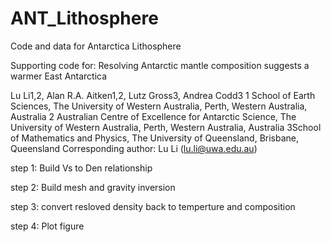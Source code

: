 # ANT_Lithosphere

Code and data for Antarctica Lithosphere

Supporting code for: Resolving Antarctic mantle composition suggests a warmer East Antarctica

Lu Li1,2, Alan R.A. Aitken1,2, Lutz Gross3, Andrea Codd3
1 School of Earth Sciences, The University of Western Australia, Perth, Western Australia, Australia
2 Australian Centre of Excellence for Antarctic Science, The University of Western Australia, Perth, Western Australia, Australia
3School of Mathematics and Physics, The University of Queensland, Brisbane, Queensland 
Corresponding author: Lu Li (lu.li@uwa.edu.au)


step 1: Build Vs to Den relationship

step 2: Build mesh and gravity inversion

step 3: convert resloved density back to temperture and composition

step 4: Plot figure



